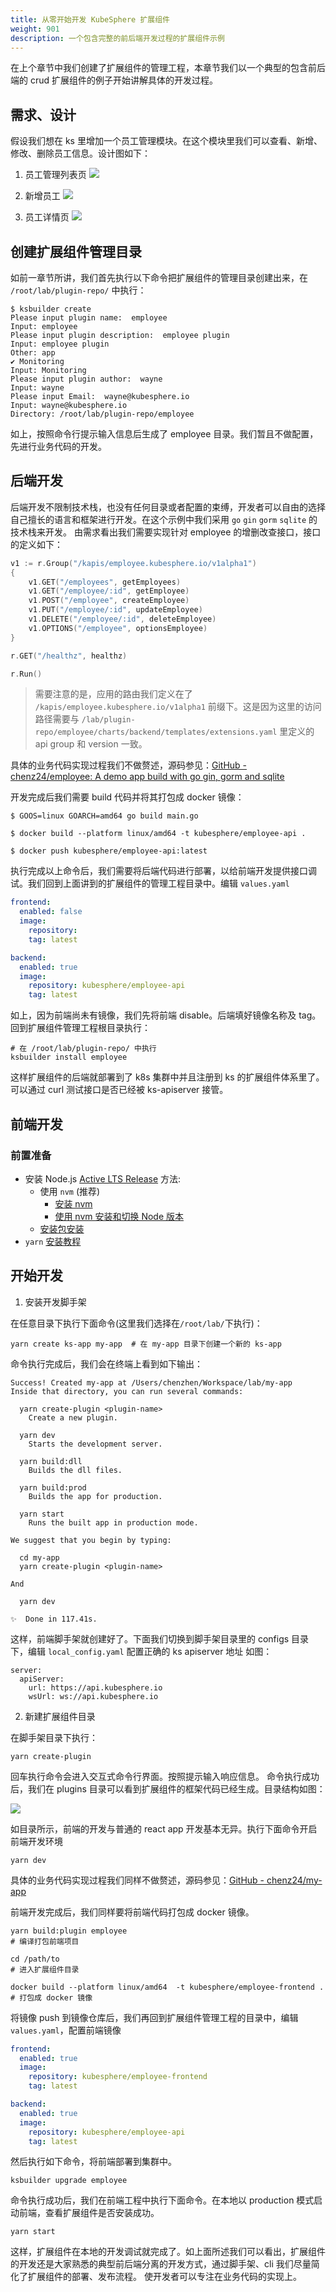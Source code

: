 ```yaml
---
title: 从零开始开发 KubeSphere 扩展组件
weight: 901
description: 一个包含完整的前后端开发过程的扩展组件示例
---
```


在上个章节中我们创建了扩展组件的管理工程，本章节我们以一个典型的包含前后端的 crud 扩展组件的例子开始讲解具体的开发过程。

## 需求、设计
假设我们想在 ks 里增加一个员工管理模块。在这个模块里我们可以查看、新增、修改、删除员工信息。设计图如下：

1. 员工管理列表页
   ![](images/pluggable-arch/794091EB-6190-4FF7-9533-3FE81EC4877A.png)

2. 新增员工
   ![](images/pluggable-arch/6667BBCE-0400-4562-BCB1-EC12A2D0BEB7.png)

3. 员工详情页
   ![](images/pluggable-arch/995810AD-639C-4F33-8B8E-9D347225DAB9.png)

## 创建扩展组件管理目录

如前一章节所讲，我们首先执行以下命令把扩展组件的管理目录创建出来，在 `/root/lab/plugin-repo/` 中执行：

```shell
$ ksbuilder create
Please input plugin name:  employee
Input: employee
Please input plugin description:  employee plugin
Input: employee plugin
Other: app
✔ Monitoring
Input: Monitoring
Please input plugin author:  wayne
Input: wayne
Please input Email:  wayne@kubesphere.io
Input: wayne@kubesphere.io
Directory: /root/lab/plugin-repo/employee
```

如上，按照命令行提示输入信息后生成了 employee 目录。我们暂且不做配置，先进行业务代码的开发。

## 后端开发

后端开发不限制技术栈，也没有任何目录或者配置的束缚，开发者可以自由的选择自己擅长的语言和框架进行开发。在这个示例中我们采用 `go`  `gin`   `gorm`  `sqlite`  的技术栈来开发。
由需求看出我们需要实现针对 employee 的增删改查接口，接口的定义如下：

```go
v1 := r.Group("/kapis/employee.kubesphere.io/v1alpha1")
{
	v1.GET("/employees", getEmployees)
	v1.GET("/employee/:id", getEmployee)
	v1.POST("/employee", createEmployee)
	v1.PUT("/employee/:id", updateEmployee)
	v1.DELETE("/employee/:id", deleteEmployee)
	v1.OPTIONS("/employee", optionsEmployee)
}

r.GET("/healthz", healthz)

r.Run()

```

>需要注意的是，应用的路由我们定义在了 `/kapis/employee.kubesphere.io/v1alpha1` 前缀下。这是因为这里的访问路径需要与
`/lab/plugin-repo/employee/charts/backend/templates/extensions.yaml` 里定义的 api group 和 version 一致。

具体的业务代码实现过程我们不做赘述，源码参见：[GitHub - chenz24/employee: A demo app build with go gin, gorm and sqlite](https://github.com/chenz24/employee)

开发完成后我们需要 build 代码并将其打包成 docker 镜像：
```shell
$ GOOS=linux GOARCH=amd64 go build main.go

$ docker build --platform linux/amd64 -t kubesphere/employee-api .

$ docker push kubesphere/employee-api:latest
```

执行完成以上命令后，我们需要将后端代码进行部署，以给前端开发提供接口调试。我们回到上面讲到的扩展组件的管理工程目录中。编辑 `values.yaml`

```yaml
frontend:
  enabled: false
  image:
    repository:
    tag: latest

backend:
  enabled: true
  image:
    repository: kubesphere/employee-api
    tag: latest
```

如上，因为前端尚未有镜像，我们先将前端 disable。后端填好镜像名称及 tag。 回到扩展组件管理工程根目录执行：

```shell
# 在 /root/lab/plugin-repo/ 中执行
ksbuilder install employee
```

这样扩展组件的后端就部署到了 k8s 集群中并且注册到 ks 的扩展组件体系里了。可以通过 curl 测试接口是否已经被 ks-apiserver 接管。

## 前端开发

### 前置准备

- 安装 Node.js [Active LTS Release](https://nodejs.org/en/about/releases/)
  方法:
   - 使用 `nvm` (推荐)
      - [安装 nvm](https://github.com/nvm-sh/nvm#install--update-script)
      - [使用 nvm 安装和切换 Node 版本](https://nodejs.org/en/download/package-manager/#nvm)
   - [安装包安装](https://nodejs.org/en/download/)
- `yarn` [安装教程](https://classic.yarnpkg.com/en/docs/install)

## 开始开发

1. 安装开发脚手架

在任意目录下执行下面命令(这里我们选择在`/root/lab/`下执行)：

```shell
yarn create ks-app my-app  # 在 my-app 目录下创建一个新的 ks-app
```
命令执行完成后，我们会在终端上看到如下输出：
```shell
Success! Created my-app at /Users/chenzhen/Workspace/lab/my-app
Inside that directory, you can run several commands:

  yarn create-plugin <plugin-name>
    Create a new plugin.

  yarn dev
    Starts the development server.

  yarn build:dll
    Builds the dll files.

  yarn build:prod
    Builds the app for production.

  yarn start
    Runs the built app in production mode.

We suggest that you begin by typing:

  cd my-app
  yarn create-plugin <plugin-name>

And

  yarn dev

✨  Done in 117.41s.
```
这样，前端脚手架就创建好了。下面我们切换到脚手架目录里的 configs 目录下，编辑 `local_config.yaml` 配置正确的 ks apiserver 地址
如图：
```shell
server:
  apiServer:
    url: https://api.kubesphere.io
    wsUrl: ws://api.kubesphere.io
```

2. 新建扩展组件目录

在脚手架目录下执行：

```shell
yarn create-plugin
```
回车执行命令会进入交互式命令行界面。按照提示输入响应信息。
命令执行成功后，我们在 plugins 目录可以看到扩展组件的框架代码已经生成。目录结构如图：

![](images/pluggable-arch/plugin-directory.png)

如目录所示，前端的开发与普通的 react app 开发基本无异。执行下面命令开启前端开发环境

```
yarn dev 
```

具体的业务代码实现过程我们同样不做赘述，源码参见：[GitHub - chenz24/my-app](https://github.com/chenz24/my-app)

前端开发完成后，我们同样要将前端代码打包成 docker 镜像。

```
yarn build:plugin employee                                              # 编译打包前端项目

cd /path/to                                                             # 进入扩展组件目录

docker build --platform linux/amd64  -t kubesphere/employee-frontend .   # 打包成 docker 镜像
```

将镜像 push 到镜像仓库后，我们再回到扩展组件管理工程的目录中，编辑 `values.yaml`，配置前端镜像

```yaml
frontend:
  enabled: true
  image:
    repository: kubesphere/employee-frontend
    tag: latest

backend:
  enabled: true
  image:
    repository: kubesphere/employee-api
    tag: latest
```

然后执行如下命令，将前端部署到集群中。

```
ksbuilder upgrade employee
```

命令执行成功后，我们在前端工程中执行下面命令。在本地以 production 模式启动前端，查看扩展组件是否安装成功。

```
yarn start
```

这样，扩展组件在本地的开发调试就完成了。如上面所述我们可以看出，扩展组件的开发还是大家熟悉的典型前后端分离的开发方式，通过脚手架、cli 我们尽量简化了扩展组件的部署、发布流程。
使开发者可以专注在业务代码的实现上。
